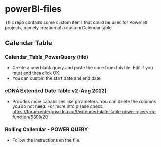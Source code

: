 # powerBI-files

This repo contains some custom items that could be used for Power BI projects, namely creation of a custom Calendar table.


## Calendar Table

### Calendar_Table_PowerQuery (file)
* Create a new blank query and paste the code from this file. Edit if you must and then click OK.
* You can custom the start date and end date.

### eDNA Extended Date Table v2 (Aug 2022)
* Provides more capabilities like parameters. You can delete the columns you do not need.
For more info please check:
https://forum.enterprisedna.co/t/extended-date-table-power-query-m-function/6390/20

### Rolling Callendar - POWER QUERY
* Follow the instructions on the file.
